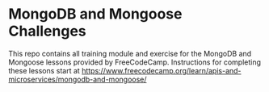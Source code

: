 # MongoDB and Mongoose Challenges

This repo contains all training module and exercise for the MongoDB and Mongoose lessons provided by FreeCodeCamp. Instructions for completing these lessons start at https://www.freecodecamp.org/learn/apis-and-microservices/mongodb-and-mongoose/
